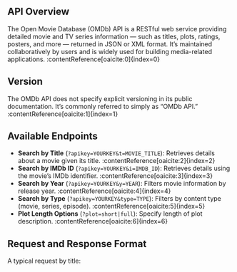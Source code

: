 ## API Overview
The Open Movie Database (OMDb) API is a RESTful web service providing detailed movie and TV series information — such as titles, plots, ratings, posters, and more — returned in JSON or XML format. It’s maintained collaboratively by users and is widely used for building media-related applications. :contentReference[oaicite:0]{index=0}

## Version
The OMDb API does not specify explicit versioning in its public documentation. It’s commonly referred to simply as “OMDb API.” :contentReference[oaicite:1]{index=1}

## Available Endpoints
- **Search by Title** (`?apikey=YOURKEY&t=MOVIE_TITLE`): Retrieves details about a movie given its title. :contentReference[oaicite:2]{index=2}
- **Search by IMDb ID** (`?apikey=YOURKEY&i=IMDB_ID`): Retrieves details using the movie’s IMDb identifier. :contentReference[oaicite:3]{index=3}
- **Search by Year** (`?apikey=YOURKEY&y=YEAR`): Filters movie information by release year. :contentReference[oaicite:4]{index=4}
- **Search by Type** (`?apikey=YOURKEY&type=TYPE`): Filters by content type (movie, series, episode). :contentReference[oaicite:5]{index=5}
- **Plot Length Options** (`?plot=short|full`): Specify length of plot description. :contentReference[oaicite:6]{index=6}

## Request and Response Format
A typical request by title:
